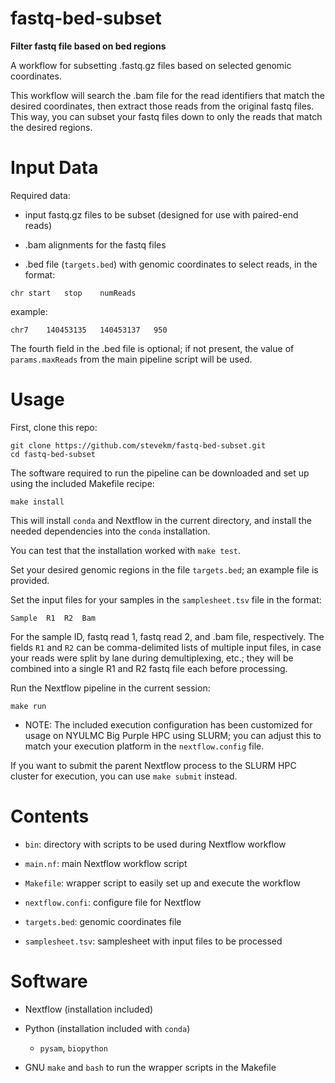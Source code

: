 # fastq-bed-subset

__Filter fastq file based on bed regions__

A workflow for subsetting .fastq.gz files based on selected genomic coordinates.

This workflow will search the .bam file for the read identifiers that match the desired coordinates, then extract those reads from the original fastq files. This way, you can subset your fastq files down to only the reads that match the desired regions.

# Input Data

Required data:

- input fastq.gz files to be subset (designed for use with paired-end reads)

- .bam alignments for the fastq files

- .bed file (`targets.bed`) with genomic coordinates to select reads, in the format:

```
chr start   stop    numReads
```

example:

```
chr7	140453135	140453137	950
```

The fourth field in the .bed file is optional; if not present, the value of `params.maxReads` from the main pipeline script will be used.

# Usage

First, clone this repo:

```
git clone https://github.com/stevekm/fastq-bed-subset.git
cd fastq-bed-subset
```

The software required to run the pipeline can be downloaded and set up using the included Makefile recipe:

```
make install
```

This will install `conda` and Nextflow in the current directory, and install the needed dependencies into the `conda` installation.

You can test that the installation worked with `make test`.

Set your desired genomic regions in the file `targets.bed`; an example file is provided.

Set the input files for your samples in the `samplesheet.tsv` file in the format:

```
Sample  R1  R2  Bam
```

For the sample ID, fastq read 1, fastq read 2, and .bam file, respectively. The fields `R1` and `R2` can be comma-delimited lists of multiple input files, in case your reads were split by lane during demultiplexing, etc.; they will be combined into a single R1 and R2 fastq file each before processing.

Run the Nextflow pipeline in the current session:

```
make run
```

- NOTE: The included execution configuration has been customized for usage on NYULMC Big Purple HPC using SLURM; you can adjust this to match your execution platform in the `nextflow.config` file.

If you want to submit the parent Nextflow process to the SLURM HPC cluster for execution, you can use `make submit` instead.

# Contents

- `bin`: directory with scripts to be used during Nextflow workflow

- `main.nf`: main Nextflow workflow script

- `Makefile`: wrapper script to easily set up and execute the workflow

- `nextflow.confi`: configure file for Nextflow

- `targets.bed`: genomic coordinates file

- `samplesheet.tsv`: samplesheet with input files to be processed

# Software

- Nextflow (installation included)

- Python (installation included with `conda`)

  - `pysam`, `biopython`

- GNU `make` and `bash` to run the wrapper scripts in the Makefile
